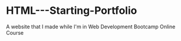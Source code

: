 # HTML---Starting-Portfolio
A website that I made while I'm in Web Development Bootcamp Online Course
